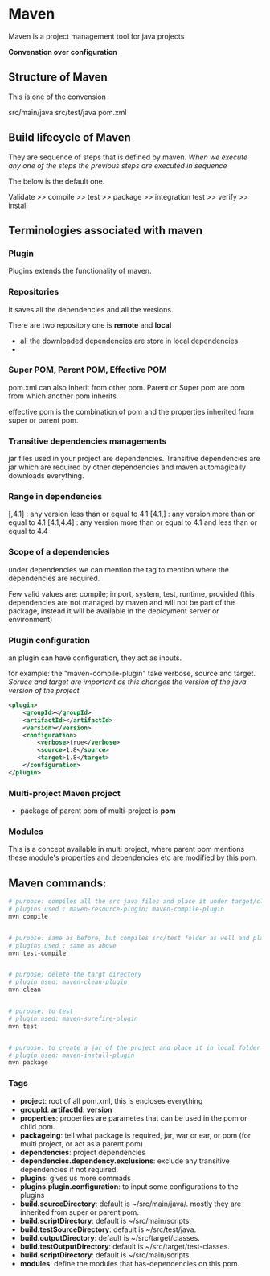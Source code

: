 # Maven

Maven is a project management tool for java projects

**Convenstion over configuration**

## Structure of Maven

This is one of the convension

src/main/java
src/test/java
pom.xml

## Build lifecycle of Maven

They are sequence of steps that is defined by maven. *When we execute any one of the steps the previous steps are executed in sequence*

The below is the default one.

Validate >> compile >> test >> package >> integration test >> verify >> install

## Terminologies associated with maven

### Plugin

Plugins extends the functionality of maven.

### Repositories

It saves all the dependencies and all the versions.

There are two repository one is **remote** and **local**

- all the downloaded dependencies are store in local dependencies.
- 

### Super POM, Parent POM, Effective POM

pom.xml can also inherit from other pom. Parent or Super pom are pom from which another pom inherits.

effective pom is the combination of pom and the properties inherited from super or parent pom.

### Transitive dependencies managements

jar files used in your project are dependencies. Transitive dependencies are jar which are required by other dependencies and maven automagically downloads everything.

### Range in dependencies

<version>[,4.1]</version> : any version less than or equal to 4.1
<version>[4.1,]</version> : any version more than or equal to 4.1
<version>[4.1,4.4]</version> : any version more than or equal to 4.1 and less than or equal to 4.4

### Scope of a dependencies

under dependencies we can mention the <scope> tag to mention where the dependencies are required.

Few valid values are: compile; import, system, test, runtime, provided (this dependencies are not managed by maven and will not be part of the package, instead it will be available in the deployment server or environment)

### Plugin configuration

an plugin can have configuration, they act as inputs.

for example: the "maven-compile-plugin" take verbose, source and target. *Soruce and target are important as this changes the version of the java version of the project*

```xml
<plugin>
	<groupId></groupId>
	<artifactId></artifactId>
	<version></version>
	<configuration>
		<verbose>true</verbose>
		<source>1.8</source>
		<target>1.8</target>
	</configuration>
</plugin>
```

### Multi-project Maven project

- package of parent pom of multi-project is **pom**


### Modules

This is a concept available in multi project, where parent pom mentions these module's properties and dependencies etc are modified by this pom.

## Maven commands:

```sh
# purpose: compiles all the src java files and place it under target/classes
# plugins used : maven-resource-plugin; maven-compile-plugin
mvn compile


# purpose: same as before, but compiles src/test folder as well and placed under target/test-classes
# plugins used : same as above
mvn test-compile


# purpose: delete the targt directory
# plugin used: maven-clean-plugin
mvn clean


# purpose: to test
# plugin used: maven-surefire-plugin
mvn test


# purpose: to create a jar of the project and place it in local folder target will now have classes; test-classes; surefire-results; maven-status; maven-archiver and the jar
# plugin used: maven-install-plugin
mvn package

```

### Tags

- **project**: root of all pom.xml, this is encloses everything
- **groupId**: **artifactId**: **version**
- **properties**: properties are parametes that can be used in the pom or child pom.
- **packageing**: tell what package is required, jar, war or ear, or pom (for multi project, or act as a parent pom)
- **dependencies**: project dependencies
- **dependencies.dependency.exclusions**: exclude any transitive dependencies if not required.
- **plugins**: gives us more commads
- **plugins.plugin.configuration**: to input some configurations to the plugins
- **build.sourceDirectory**: default is ~/src/main/java/. mostly they are inherited from super or parent pom.
- **build.scriptDirectory**: default is ~/src/main/scripts.
- **build.testSourceDirectory**: default is ~/src/test/java.
- **build.outputDirectory**: default is ~/src/target/classes.
- **build.testOutputDirectory**: default is ~/src/target/test-classes.
- **build.scriptDirectory**: default is ~/src/main/scripts.
- **modules**: define the modules that has-dependencies on this pom.
